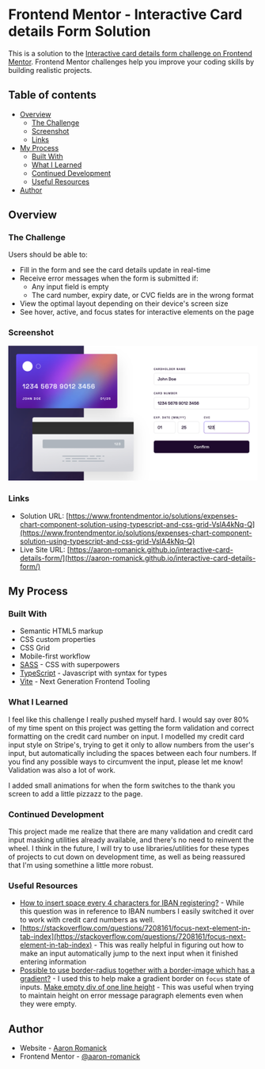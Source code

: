 # Frontend Mentor - Interactive Card details Form Solution

This is a solution to the [Interactive card details form challenge on Frontend Mentor](https://www.frontendmentor.io/challenges/interactive-card-details-form-XpS8cKZDWw). Frontend Mentor challenges help you improve your coding skills by building realistic projects. 

## Table of contents

- [Overview](#overview)
  - [The Challenge](#the-challenge)
  - [Screenshot](#screenshot)
  - [Links](#links)
- [My Process](#my-process)
  - [Built With](#built-with)
  - [What I Learned](#what-i-learned)
  - [Continued Development](#continued-development)
  - [Useful Resources](#useful-resources)
- [Author](#author)

## <a name="overview"></a>Overview

### <a name="the-challenge"></a>The Challenge

Users should be able to:

- Fill in the form and see the card details update in real-time
- Receive error messages when the form is submitted if:
  - Any input field is empty
  - The card number, expiry date, or CVC fields are in the wrong format
- View the optimal layout depending on their device's screen size
- See hover, active, and focus states for interactive elements on the page

### <a name="screenshot"></a>Screenshot

![Interactive Card details Form Solution](./screenshot.png)

### <a name="links"></a>Links

- Solution URL: [https://www.frontendmentor.io/solutions/expenses-chart-component-solution-using-typescript-and-css-grid-VslA4kNq-Q](https://www.frontendmentor.io/solutions/expenses-chart-component-solution-using-typescript-and-css-grid-VslA4kNq-Q)
- Live Site URL: [https://aaron-romanick.github.io/interactive-card-details-form/](https://aaron-romanick.github.io/interactive-card-details-form/)

## <a name="my-process"></a>My Process

### <a name="built-with"></a>Built With

- Semantic HTML5 markup
- CSS custom properties
- CSS Grid
- Mobile-first workflow
- [SASS](https://sass-lang.com/) - CSS with superpowers
- [TypeScript](https://www.typescriptlang.org/) - Javascript with syntax for types
- [Vite](https://vitejs.dev/) - Next Generation Frontend Tooling

### <a name="what-i-learned"></a>What I Learned

I feel like this challenge I really pushed myself hard. I would say over 80% of my time spent on this project was getting the form validation and correct formatting on the credit card number on input. I modelled my credit card input style on Stripe's, trying to get it only to allow numbers from the user's input, but automatically including the spaces between each four numbers. If you find any possible ways to circumvent the input, please let me know! Validation was also a lot of work.

I added small animations for when the form switches to the thank you screen to add a little pizzazz to the page.

### <a name="continued-development"></a>Continued Development

This project made me realize that there are many validation and credit card input masking utilities already available, and there's no need to reinvent the wheel. I think in the future, I will try to use libraries/utilities for these types of projects to cut down on development time, as well as being reassured that I'm using somethine a little more robust.

### <a name="useful-resources"></a>Useful Resources

- [How to insert space every 4 characters for IBAN registering?](https://stackoverflow.com/questions/17260238/how-to-insert-space-every-4-characters-for-iban-registering) - While this question was in reference to IBAN numbers I easily switched it over to work with credit card numbers as well.
- [https://stackoverflow.com/questions/7208161/focus-next-element-in-tab-index](https://stackoverflow.com/questions/7208161/focus-next-element-in-tab-index) - This was really helpful in figuring out how to make an input automatically jump to the next input when it finished entering information
- [Possible to use border-radius together with a border-image which has a gradient?](https://stackoverflow.com/questions/5706963/possible-to-use-border-radius-together-with-a-border-image-which-has-a-gradient) - I used this to help make a gradient border on `focus` state of inputs.
[Make empty div of one line height](https://stackoverflow.com/questions/19347988/make-empty-div-of-one-line-height) - This was useful when trying to maintain height on error message paragraph elements even when they were empty.

## <a name="author"></a>Author

- Website - [Aaron Romanick](https://www.aaronromanick.com)
- Frontend Mentor - [@aaron-romanick](https://www.frontendmentor.io/profile/aaron-romanick)
